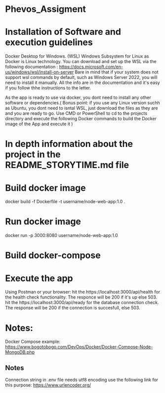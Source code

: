 # Phevos_Assigment

# Installation of Software and execution guidelines
 Docker Desktop for Windows. (WSL) Windows Subsystem for Linux as Docker is Linux technology. 
 You can download and set up the WSL via the following  documentation : https://docs.microsoft.com/en-us/windows/wsl/install-on-server Bare in mind that if your system does not support wsl commands by default, such as Windows Server 2022, you will need to install it manually. 
 All the info are in the documentation and it's easy if you follow thhe instructions to the letter.

 As the app is ready to use via docker, you dont need to install any other software or dependencies.( Bonus point: if you use any Linux version suchh as Ubuntu, you dont need to isntal WSL, just download the files as they are and you are ready to go. Use CMD or PowerShell to cd to the projects directory and execute the following Docker commands to build the Docker image of the App and execute it )
 
# In depth information about the project in the README_STORYTIME.md file
# Build docker image

docker build -f Dockerfile -t username/node-web-app:1.0 .

# Run docker image

docker run -p 3000:8080 username/node-web-app:1.0

# Build docker-compose

# Execute the app
Using Postman or your browser:
hit the https://localhost:3000/api/health for the health check functionality. The responce will be 200 if it's up else 503.
hit the https://localhost:3000/api/ready for the database connection check. The response will be 200 if the connection is succesfull, else 503.


# Notes:
Docker Compose example: https://www.bogotobogo.com/DevOps/Docker/Docker-Compose-Node-MongoDB.php

## Notes

Connection string in .env file needs utf8 encoding use the following link for this purpose:
https://www.urlencoder.org/
